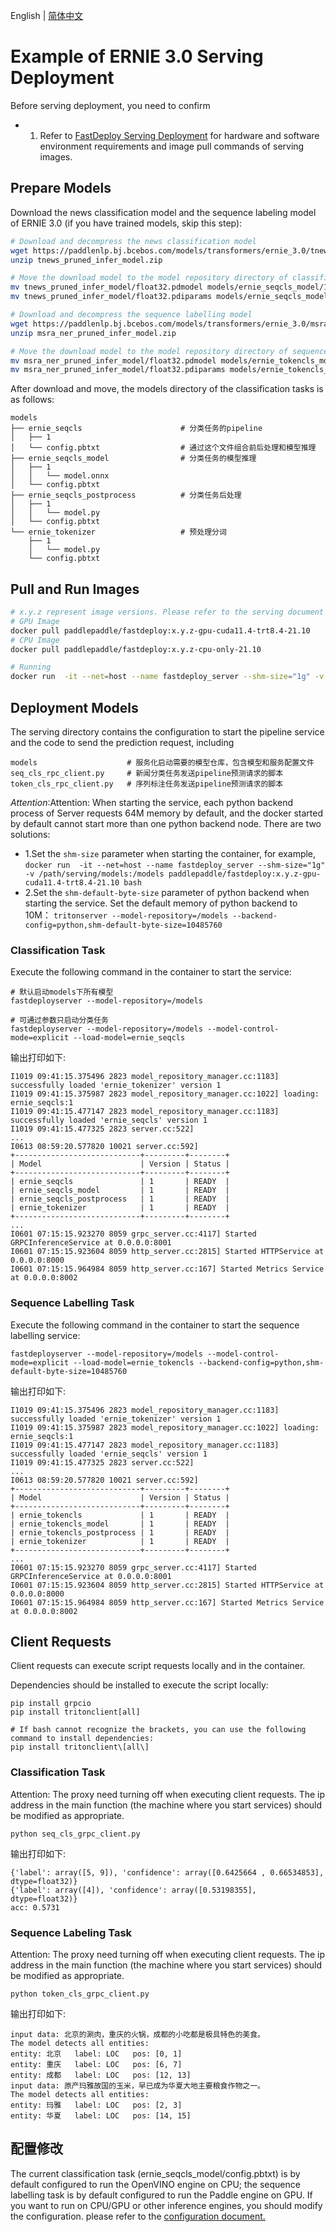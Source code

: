 English | [简体中文](README_CN.md)

# Example of ERNIE 3.0 Serving Deployment

Before serving deployment, you need to confirm

- 1. Refer to [FastDeploy Serving Deployment](../../../../../serving/README_CN.md) for hardware and software environment requirements and image pull commands of serving images.

## Prepare Models

Download the news classification model and the sequence labeling model of ERNIE 3.0 (if you have trained models, skip this step):
```bash
# Download and decompress the news classification model
wget https://paddlenlp.bj.bcebos.com/models/transformers/ernie_3.0/tnews_pruned_infer_model.zip
unzip tnews_pruned_infer_model.zip

# Move the download model to the model repository directory of classification tasks.
mv tnews_pruned_infer_model/float32.pdmodel models/ernie_seqcls_model/1/model.pdmodel
mv tnews_pruned_infer_model/float32.pdiparams models/ernie_seqcls_model/1/model.pdiparams

# Download and decompress the sequence labelling model
wget https://paddlenlp.bj.bcebos.com/models/transformers/ernie_3.0/msra_ner_pruned_infer_model.zip
unzip msra_ner_pruned_infer_model.zip

# Move the download model to the model repository directory of sequence labeling task.
mv msra_ner_pruned_infer_model/float32.pdmodel models/ernie_tokencls_model/1/model.pdmodel
mv msra_ner_pruned_infer_model/float32.pdiparams models/ernie_tokencls_model/1/model.pdiparams
```

After download and move, the models directory of the classification tasks is as follows:
```
models
├── ernie_seqcls                      # 分类任务的pipeline
│   ├── 1
│   └── config.pbtxt                  # 通过这个文件组合前后处理和模型推理
├── ernie_seqcls_model                # 分类任务的模型推理
│   ├── 1
│   │   └── model.onnx
│   └── config.pbtxt
├── ernie_seqcls_postprocess          # 分类任务后处理
│   ├── 1
│   │   └── model.py
│   └── config.pbtxt
└── ernie_tokenizer                   # 预处理分词
    ├── 1
    │   └── model.py
    └── config.pbtxt
```

## Pull and Run Images
```bash
# x.y.z represent image versions. Please refer to the serving document to replace them with numbers
# GPU Image
docker pull paddlepaddle/fastdeploy:x.y.z-gpu-cuda11.4-trt8.4-21.10
# CPU Image
docker pull paddlepaddle/fastdeploy:x.y.z-cpu-only-21.10

# Running
docker run  -it --net=host --name fastdeploy_server --shm-size="1g" -v /path/serving/models:/models paddlepaddle/fastdeploy:x.y.z-cpu-only-21.10 bash
```

## Deployment Models
The serving directory contains the configuration to start the pipeline service and the code to send the prediction request, including 

```
models                    # 服务化启动需要的模型仓库，包含模型和服务配置文件
seq_cls_rpc_client.py     # 新闻分类任务发送pipeline预测请求的脚本
token_cls_rpc_client.py   # 序列标注任务发送pipeline预测请求的脚本
```

*Attention*:Attention: When starting the service, each python backend process of Server requests 64M memory by default, and the docker started by default cannot start more than one python backend node. There are two solutions:

- 1.Set the `shm-size` parameter when starting the container, for example, `docker run  -it --net=host --name fastdeploy_server --shm-size="1g" -v /path/serving/models:/models paddlepaddle/fastdeploy:x.y.z-gpu-cuda11.4-trt8.4-21.10 bash`
- 2.Set the `shm-default-byte-size` parameter of python backend when starting the service. Set the default memory of python backend to 10M： `tritonserver --model-repository=/models --backend-config=python,shm-default-byte-size=10485760`

### Classification Task
Execute the following command in the container to start the service:
```
# 默认启动models下所有模型
fastdeployserver --model-repository=/models

# 可通过参数只启动分类任务
fastdeployserver --model-repository=/models --model-control-mode=explicit --load-model=ernie_seqcls
```
输出打印如下:
```
I1019 09:41:15.375496 2823 model_repository_manager.cc:1183] successfully loaded 'ernie_tokenizer' version 1
I1019 09:41:15.375987 2823 model_repository_manager.cc:1022] loading: ernie_seqcls:1
I1019 09:41:15.477147 2823 model_repository_manager.cc:1183] successfully loaded 'ernie_seqcls' version 1
I1019 09:41:15.477325 2823 server.cc:522]
...
I0613 08:59:20.577820 10021 server.cc:592]
+----------------------------+---------+--------+
| Model                      | Version | Status |
+----------------------------+---------+--------+
| ernie_seqcls               | 1       | READY  |
| ernie_seqcls_model         | 1       | READY  |
| ernie_seqcls_postprocess   | 1       | READY  |
| ernie_tokenizer            | 1       | READY  |
+----------------------------+---------+--------+
...
I0601 07:15:15.923270 8059 grpc_server.cc:4117] Started GRPCInferenceService at 0.0.0.0:8001
I0601 07:15:15.923604 8059 http_server.cc:2815] Started HTTPService at 0.0.0.0:8000
I0601 07:15:15.964984 8059 http_server.cc:167] Started Metrics Service at 0.0.0.0:8002
```

### Sequence Labelling Task
Execute the following command in the container to start the sequence labelling service:
```
fastdeployserver --model-repository=/models --model-control-mode=explicit --load-model=ernie_tokencls --backend-config=python,shm-default-byte-size=10485760
```
输出打印如下:
```
I1019 09:41:15.375496 2823 model_repository_manager.cc:1183] successfully loaded 'ernie_tokenizer' version 1
I1019 09:41:15.375987 2823 model_repository_manager.cc:1022] loading: ernie_seqcls:1
I1019 09:41:15.477147 2823 model_repository_manager.cc:1183] successfully loaded 'ernie_seqcls' version 1
I1019 09:41:15.477325 2823 server.cc:522]
...
I0613 08:59:20.577820 10021 server.cc:592]
+----------------------------+---------+--------+
| Model                      | Version | Status |
+----------------------------+---------+--------+
| ernie_tokencls             | 1       | READY  |
| ernie_tokencls_model       | 1       | READY  |
| ernie_tokencls_postprocess | 1       | READY  |
| ernie_tokenizer            | 1       | READY  |
+----------------------------+---------+--------+
...
I0601 07:15:15.923270 8059 grpc_server.cc:4117] Started GRPCInferenceService at 0.0.0.0:8001
I0601 07:15:15.923604 8059 http_server.cc:2815] Started HTTPService at 0.0.0.0:8000
I0601 07:15:15.964984 8059 http_server.cc:167] Started Metrics Service at 0.0.0.0:8002
```

## Client Requests
Client requests can execute script requests locally and in the container.

Dependencies should be installed to execute the script locally:
```
pip install grpcio
pip install tritonclient[all]

# If bash cannot recognize the brackets, you can use the following command to install dependencies:
pip install tritonclient\[all\]
```

### Classification Task
Attention: The proxy need turning off when executing client requests. The ip address in the main function (the machine where you start services) should be modified as appropriate.
```
python seq_cls_grpc_client.py
```
输出打印如下:
```
{'label': array([5, 9]), 'confidence': array([0.6425664 , 0.66534853], dtype=float32)}
{'label': array([4]), 'confidence': array([0.53198355], dtype=float32)}
acc: 0.5731
```

### Sequence Labeling Task
Attention: The proxy need turning off when executing client requests. The ip address in the main function (the machine where you start services) should be modified as appropriate.
```
python token_cls_grpc_client.py
```
输出打印如下:
```
input data: 北京的涮肉，重庆的火锅，成都的小吃都是极具特色的美食。
The model detects all entities:
entity: 北京   label: LOC   pos: [0, 1]
entity: 重庆   label: LOC   pos: [6, 7]
entity: 成都   label: LOC   pos: [12, 13]
input data: 原产玛雅故国的玉米，早已成为华夏大地主要粮食作物之一。
The model detects all entities:
entity: 玛雅   label: LOC   pos: [2, 3]
entity: 华夏   label: LOC   pos: [14, 15]
```

## 配置修改
The current classification task (ernie_seqcls_model/config.pbtxt) is by default configured to run the OpenVINO engine on CPU; the sequence labelling task is by default configured to run the Paddle engine on GPU. If you want to run on CPU/GPU or other inference engines, you should modify the configuration. please refer to the [configuration document.](../../../../serving/docs/zh_CN/model_configuration.md)
